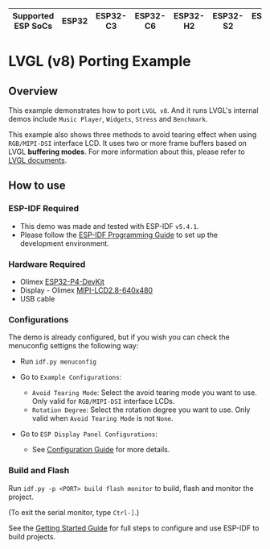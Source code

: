 | Supported ESP SoCs | ESP32 | ESP32-C3 | ESP32-C6 | ESP32-H2 | ESP32-S2 | ESP32-S3 | ESP32-P4 |
| ------------------ | ----- | -------- | -------- | -------- | -------- | -------- | -------- |

# LVGL (v8) Porting Example

## Overview

This example demonstrates how to port `LVGL v8`. And it runs LVGL's internal demos include `Music Player`, `Widgets`, `Stress` and `Benchmark`.

This example also shows three methods to avoid tearing effect when using `RGB/MIPI-DSI` interface LCD. It uses two or more frame buffers based on LVGL **buffering modes**. For more information about this, please refer to [LVGL documents](https://docs.lvgl.io/8.4/porting/display.html?highlight=buffering%20mode#buffering-modes).

## How to use

### ESP-IDF Required

* This demo was made and tested with ESP-IDF `v5.4.1`.
* Please follow the [ESP-IDF Programming Guide](https://docs.espressif.com/projects/esp-idf/en/latest/esp32s3/get-started/index.html) to set up the development environment.

### Hardware Required

* Olimex [ESP32-P4-DevKit](https://www.olimex.com/Products/IoT/ESP32-P4/ESP32-P4-DevKit/open-source-hardware)
* Display - Olimex [MIPI-LCD2.8-640x480](https://www.olimex.com/Products/RaspberryPi/MIPI-LCD2.8-640x480/)
* USB cable

### Configurations

The demo is already configured, but if you wish you can check the menuconfig settigns the following way:

- Run `idf.py menuconfig`
- Go to `Example Configurations`:

  - `Avoid Tearing Mode`: Select the avoid tearing mode you want to use. Only valid for `RGB/MIPI-DSI` interface LCDs.
  - `Rotation Degree`: Select the rotation degree you want to use. Only valid when `Avoid Tearing Mode` is not `None`.

- Go to `ESP Display Panel Configurations`:

  - See [Configuration Guide](../../../docs/envs/use_with_idf.md#configuration-guide) for more details.

### Build and Flash

Run `idf.py -p <PORT> build flash monitor` to build, flash and monitor the project.

(To exit the serial monitor, type `Ctrl-]`.)

See the [Getting Started Guide](https://docs.espressif.com/projects/esp-idf/en/latest/get-started/index.html) for full steps to configure and use ESP-IDF to build projects.
